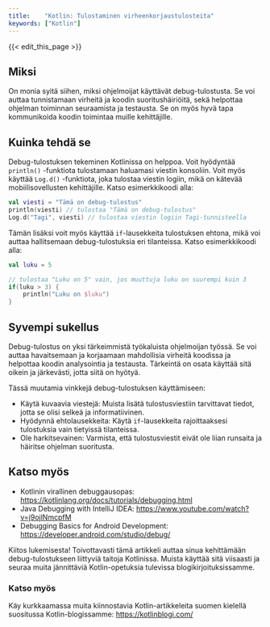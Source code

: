 ```yaml
---
title:    "Kotlin: Tulostaminen virheenkorjaustulosteita"
keywords: ["Kotlin"]
---
```


{{< edit_this_page >}}

## Miksi

On monia syitä siihen, miksi ohjelmoijat käyttävät debug-tulostusta. Se voi auttaa tunnistamaan virheitä ja koodin suoritushäiriöitä, sekä helpottaa ohjelman toiminnan seuraamista ja testausta. Se on myös hyvä tapa kommunikoida koodin toimintaa muille kehittäjille.

## Kuinka tehdä se

Debug-tulostuksen tekeminen Kotlinissa on helppoa. Voit hyödyntää `println()` -funktiota tulostamaan haluamasi viestin konsoliin. Voit myös käyttää `Log.d()` -funktiota, joka tulostaa viestin logiin, mikä on kätevää mobiilisovellusten kehittäjille. Katso esimerkkikoodi alla:

```Kotlin
val viesti = "Tämä on debug-tulostus"
println(viesti) // tulostaa "Tämä on debug-tulostus"
Log.d("Tagi", viesti) // tulostaa viestin logiin Tagi-tunnisteella
```

Tämän lisäksi voit myös käyttää `if`-lausekkeita tulostuksen ehtona, mikä voi auttaa hallitsemaan debug-tulostuksia eri tilanteissa. Katso esimerkkikoodi alla:

```Kotlin
val luku = 5

// tulostaa "Luku on 5" vain, jos muuttuja luku on suurempi kuin 3
if(luku > 3) {
    println("Luku on $luku")
}
```

## Syvempi sukellus

Debug-tulostus on yksi tärkeimmistä työkaluista ohjelmoijan työssä. Se voi auttaa havaitsemaan ja korjaamaan mahdollisia virheitä koodissa ja helpottaa koodin analysointia ja testausta. Tärkeintä on osata käyttää sitä oikein ja järkevästi, jotta siitä on hyötyä.

Tässä muutamia vinkkejä debug-tulostuksen käyttämiseen:

- Käytä kuvaavia viestejä: Muista lisätä tulostusviestiin tarvittavat tiedot, jotta se olisi selkeä ja informatiivinen.
- Hyödynnä ehtolausekkeita: Käytä `if`-lausekkeita rajoittaaksesi tulostuksia vain tietyissä tilanteissa.
- Ole harkitsevainen: Varmista, että tulostusviestit eivät ole liian runsaita ja häiritse ohjelman suoritusta.

## Katso myös

- Kotlinin virallinen debuggausopas: https://kotlinlang.org/docs/tutorials/debugging.html 
- Java Debugging with IntelliJ IDEA: https://www.youtube.com/watch?v=j9ojlNmcpfM 
- Debugging Basics for Android Development: https://developer.android.com/studio/debug/ 

Kiitos lukemisesta! Toivottavasti tämä artikkeli auttaa sinua kehittämään debug-tulostukseen liittyviä taitoja Kotlinissa. Muista käyttää sitä viisaasti ja seuraa muita jännittäviä Kotlin-opetuksia tulevissa blogikirjoituksissamme.

### Katso myös

Käy kurkkaamassa muita kiinnostavia Kotlin-artikkeleita suomen kielellä suositussa Kotlin-blogissamme: https://kotlinblogi.com/